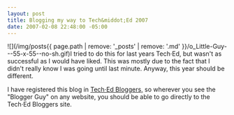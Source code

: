 ```yaml
---
layout: post
title: Blogging my way to Tech&middot;Ed 2007
date: 2007-02-08 22:48:00 -05:00
---
```


![](/img/posts{{ page.path | remove: '_posts' | remove: '.md' }}/o_Little-Guy---55-x-55--no-sh.gif)I tried to do this for last years Tech·Ed, but wasn't as successful as I would have liked. This was mostly due to the fact that I didn't really know I was going until last minute. Anyway, this year should be different.

I have registered this blog in [Tech·Ed Bloggers,](http://techedbloggers.net/) so wherever you see the "Blogger Guy" on any website, you should be able to go directly to the Tech·Ed Bloggers site.
